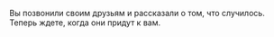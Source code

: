 Вы позвонили своим друзьям и рассказали о том, что случилось. Теперь ждете, когда они придут к вам.

